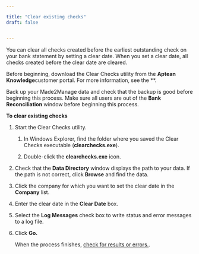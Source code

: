 ```yaml
---

title: "Clear existing checks"
draft: false


---
```


You can clear all checks created before the earliest outstanding check on your bank statement by setting a clear date. When you set a clear date, all checks created before the clear date are cleared.

Before beginning, download the Clear Checks utility from the **Aptean Knowledge**customer portal. For more information, see the **.

Back up your Made2Manage data and check that the backup is good before beginning this process. Make sure all users are out of the **Bank Reconciliation** window before beginning this process.

**To clear existing checks**

1.  Start the Clear Checks utility.

    1.  In Windows Explorer, find the folder where you saved the Clear Checks executable (**clearchecks.exe**).

    2.  Double-click the **clearchecks.exe** icon.

2.  Check that the **Data Directory** window displays the path to your data. If the path is not correct, click **Browse** and find the data.

3.  Click the company for which you want to set the clear date in the **Company** list.

4.  Enter the clear date in the **Clear Date** box.

5.  Select the **Log Messages** check box to write status and error messages to a log file.

6.  Click **Go.**

    When the process finishes, [check for results or errors.](view-the-results-of-clearing-existing-checks-r1-na-.md).